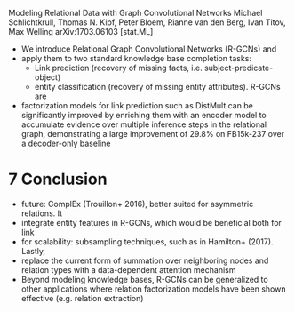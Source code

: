 Modeling Relational Data with Graph Convolutional Networks
Michael Schlichtkrull, Thomas N. Kipf, Peter Bloem, Rianne van den Berg, Ivan Titov, Max Welling
arXiv:1703.06103 [stat.ML]

* We introduce Relational Graph Convolutional Networks (R-GCNs) and
* apply them to two standard knowledge base completion tasks:
  * Link prediction (recovery of missing facts, i.e. subject-predicate-object)
  * entity classification (recovery of missing entity attributes).  R-GCNs are
* factorization models for link prediction such as DistMult can be significantly
  improved by enriching them with an encoder model to accumulate evidence over
  multiple inference steps in the relational graph, demonstrating a large
  improvement of 29.8% on FB15k-237 over a decoder-only baseline

# 7 Conclusion

* future: ComplEx (Trouillon+ 2016), better suited for asymmetric relations. It
* integrate entity features in R-GCNs, which would be beneficial both for link
* for scalability: subsampling techniques, such as in Hamilton+ (2017).  Lastly,
* replace the current form of summation over neighboring nodes and relation
  types with a data-dependent attention mechanism
* Beyond modeling knowledge bases, R-GCNs can be generalized to other
  applications where relation factorization models have been shown effective
  (e.g. relation extraction)
